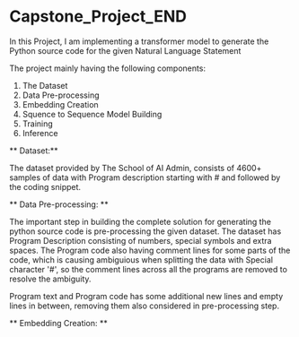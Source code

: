 # Capstone_Project_END

In this Project, I am implementing a transformer model to generate the Python source code for the given Natural Language Statement

The project mainly having the following components:
  1. The Dataset
  2. Data Pre-processing
  3. Embedding Creation
  4. Squence to Sequence Model Building
  5. Training 
  6. Inference
  
  
** Dataset:**
 
The dataset provided by The School of AI Admin, consists of 4600+ samples of data with Program description starting with # and followed by the coding snippet.
 
** Data Pre-processing: **

The important step in building the complete solution for generating the python source code is pre-processing the given dataset.
The dataset has Program Description consisting of numbers, special symbols and extra spaces. 
The Program code also having comment lines for some parts of the code, which is causing ambiguious when splitting the data with Special character '#', so the comment lines across all the programs are removed to resolve the ambiguity.

Program text and Program code has some additional new lines and empty lines in between, removing them also considered in pre-processing step.

** Embedding Creation: **

